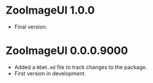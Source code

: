 # ZooImageUI 1.0.0

* Final version.

# ZooImageUI 0.0.0.9000

* Added a `NEWS.md` file to track changes to the package.
* First version in development.
